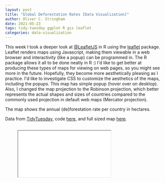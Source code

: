 ```yaml
---
layout: post
title: "Global Deforestation Rates [Data Visualization]"
author: Oliver C. Stringham
date: 2021-05-23
tags: tidy-tuesday ggplot R gis leaflet
categories: data-visualization
---
```



This week I took a deeper look at [@LeafletJS](https://twitter.com/LeafletJS) in R using the [leaflet](https://github.com/rstudio/leaflet) package. Leaflet renders maps using Javascript, making them viewable in a web browser and interactivity (like a popup) can be programmed in. The R package allows it all to be done neatly in R :) I'd like to get better at producing these types of maps for viewing on web pages, so you might see more in the future. Hopefully,  they become more aesthetically pleasing as I practice. I'd like to investigate CSS to customize the aesthetics of the maps, including the popups. This map has simple popup (hover over on desktop). Also, I changed the map projection to the Robinson projection, which better represents the actual shapes and sizes of countries compared to the commonly used projection in default web maps (Mercator projection).

The map shows the annual (de)forestation rate per country in hectares. 

Data from [TidyTuesday](https://github.com/rfordatascience/tidytuesday/blob/master/data/2021/2021-04-06/readme.md
), code [here](https://github.com/ocstringham/tidy_tuesday/blob/main/scripts/2021-04-06-deforestation.R), and full sized map [here](assets/html-widgets/deforestation.html).

<div class="container">    
    <div class="columns is-centered is-mobile">
    <div class="column"> 
        <figure class="image is-3by2">
            <iframe class='has-ratio' 
                src="assets/html-widgets/deforestation.html">
            </iframe>
        </figure>
    </div>
    </div>
</div>
